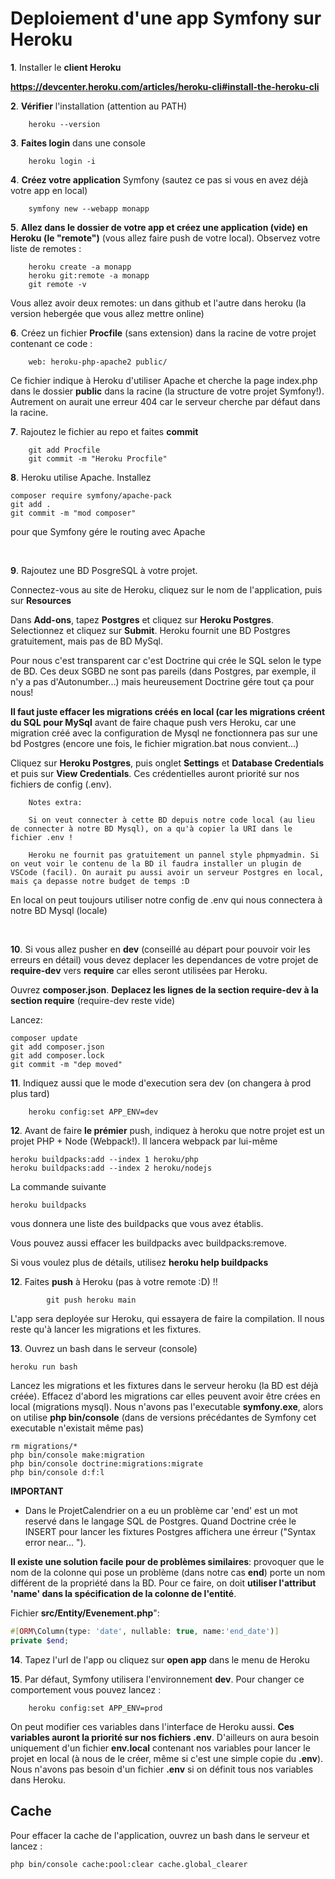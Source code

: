 # Deploiement d'une app Symfony sur Heroku 


**1**. Installer le **client Heroku**
 
**https://devcenter.heroku.com/articles/heroku-cli#install-the-heroku-cli**

**2**. **Vérifier** l'installation (attention au PATH)

        heroku --version

**3**. **Faites login** dans une console

        heroku login -i

**4**. **Créez votre application** Symfony (sautez ce pas si vous en avez déjà votre app en local)

        symfony new --webapp monapp


**5**. **Allez dans le dossier de votre app et créez une application (vide) en Heroku (le "remote")** (vous allez faire push de votre local). Observez votre liste de remotes :

        heroku create -a monapp
        heroku git:remote -a monapp
        git remote -v 


Vous allez avoir deux remotes: un dans github et l'autre dans heroku (la version hebergée que vous allez mettre online)


**6**. Créez un fichier **Procfile** (sans extension) dans la racine de votre projet contenant ce code :

        web: heroku-php-apache2 public/

Ce fichier indique à Heroku d'utiliser Apache et cherche la page index.php dans le dossier **public** dans la racine (la structure de votre projet Symfony!). Autrement on aurait une erreur 404 car le serveur cherche par défaut dans la racine.

**7**. Rajoutez le fichier au repo et faites **commit**
   
        git add Procfile
        git commit -m "Heroku Procfile"

**8**. Heroku utilise Apache. Installez 

```
composer require symfony/apache-pack
git add .
git commit -m "mod composer"
```
pour que Symfony gére le routing avec Apache


<br>

**9**. Rajoutez une BD PosgreSQL à votre projet.

Connectez-vous au site de Heroku, cliquez sur le nom de l'application, puis sur **Resources**

Dans **Add-ons**, tapez **Postgres** et cliquez sur **Heroku Postgres**.
Selectionnez et cliquez sur **Submit**.
Heroku fournit une BD Postgres gratuitement, mais pas de BD MySql.

Pour nous c'est transparent car c'est Doctrine qui crée le SQL selon le type de BD. Ces deux SGBD ne sont pas pareils (dans Postgres, par exemple, il n'y a pas d'Autonumber...) mais heureusement Doctrine gére tout ça pour nous!


**Il faut juste effacer les migrations créés en local (car les migrations créent du SQL pour MySql** avant de faire chaque push vers Heroku, car une migration créé avec la configuration de Mysql ne fonctionnera pas sur une bd Postgres (encore une fois, le fichier migration.bat nous convient...)

Cliquez sur **Heroku Postgres**, puis onglet **Settings** et **Database Credentials** et puis sur **View Credentials**. Ces crédentielles auront priorité sur nos fichiers de config (.env).

        Notes extra: 

        Si on veut connecter à cette BD depuis notre code local (au lieu de connecter à notre BD Mysql), on a qu'à copier la URI dans le fichier .env !

        Heroku ne fournit pas gratuitement un pannel style phpmyadmin. Si on veut voir le contenu de la BD il faudra installer un plugin de VSCode (facil). On aurait pu aussi avoir un serveur Postgres en local, mais ça depasse notre budget de temps :D

En local on peut toujours utiliser notre config de .env qui nous connectera à notre BD Mysql (locale)

<br>

**10**. Si vous allez pusher en **dev** (conseillé au départ pour pouvoir voir les erreurs en détail) vous devez deplacer les dependances de votre projet de **require-dev** vers **require** car elles seront utilisées par Heroku.

Ouvrez **composer.json**. **Deplacez les lignes de la section require-dev à la section require** (require-dev reste vide)

Lancez:

```
composer update
git add composer.json
git add composer.lock
git commit -m "dep moved"
```

**11**. Indiquez aussi que le mode d'execution sera dev (on changera à prod plus tard)

        heroku config:set APP_ENV=dev



**12**. Avant de faire **le prémier** push, indiquez à heroku que notre projet est un projet PHP + Node (Webpack!). Il lancera webpack par lui-même

```
heroku buildpacks:add --index 1 heroku/php
heroku buildpacks:add --index 2 heroku/nodejs
```

La commande suivante
```
heroku buildpacks
```
vous donnera une liste des buildpacks que vous avez établis.

Vous pouvez aussi effacer les buildpacks avec buildpacks:remove.

Si vous voulez plus de détails, utilisez **heroku help buildpacks** 


**12**. Faites **push** à Heroku (pas à votre remote :D) !!
```
        git push heroku main
```

L'app sera deployée sur Heroku, qui essayera de faire la compilation. Il nous reste qu'à lancer les migrations et les fixtures.

**13**. Ouvrez un bash dans le serveur (console)
```
heroku run bash
```
Lancez les migrations et les fixtures dans le serveur heroku (la BD est déjà créée). Effacez d'abord les migrations car elles peuvent avoir être crées en local (migrations mysql). Nous n'avons pas l'executable **symfony.exe**, alors on utilise **php bin/console** (dans de versions précédantes de Symfony cet executable n'existait même pas)
``` 
rm migrations/*
php bin/console make:migration
php bin/console doctrine:migrations:migrate
php bin/console d:f:l
```

**IMPORTANT**

- Dans le ProjetCalendrier on a eu un problème car 'end' est un mot reservé dans le langage SQL de Postgres. Quand Doctrine crée le INSERT pour lancer les fixtures Postgres affichera une érreur ("Syntax error near... ").

**Il existe une solution facile pour de problèmes similaires**: provoquer que le nom de la colonne qui pose un problème (dans notre cas **end**) porte un nom différent de la propriété dans la BD. Pour ce faire, on doit **utiliser l'attribut 'name' dans la spécification de la colonne de l'entité**.

Fichier **src/Entity/Evenement.php**":

```php
#[ORM\Column(type: 'date', nullable: true, name:'end_date')]
private $end;
```

**14**. Tapez l'url de l'app ou cliquez sur **open app** dans le menu de Heroku


**15**. Par défaut, Symfony utilisera l'environnement **dev**. Pour changer ce comportement vous pouvez lancez :

        heroku config:set APP_ENV=prod

On peut modifier ces variables dans l'interface de Heroku aussi. **Ces variables auront la priorité sur nos fichiers .env**.
D'ailleurs on aura besoin uniquement d'un fichier **env.local** contenant nos variables pour lancer le projet en local
(à nous de le créer, même si c'est une simple copie du **.env**). Nous n'avons pas besoin d'un fichier **.env** si on définit tous nos variables dans Heroku.

## Cache

Pour effacer la cache de l'application, ouvrez un bash dans le serveur et lancez :

```console
php bin/console cache:pool:clear cache.global_clearer
```